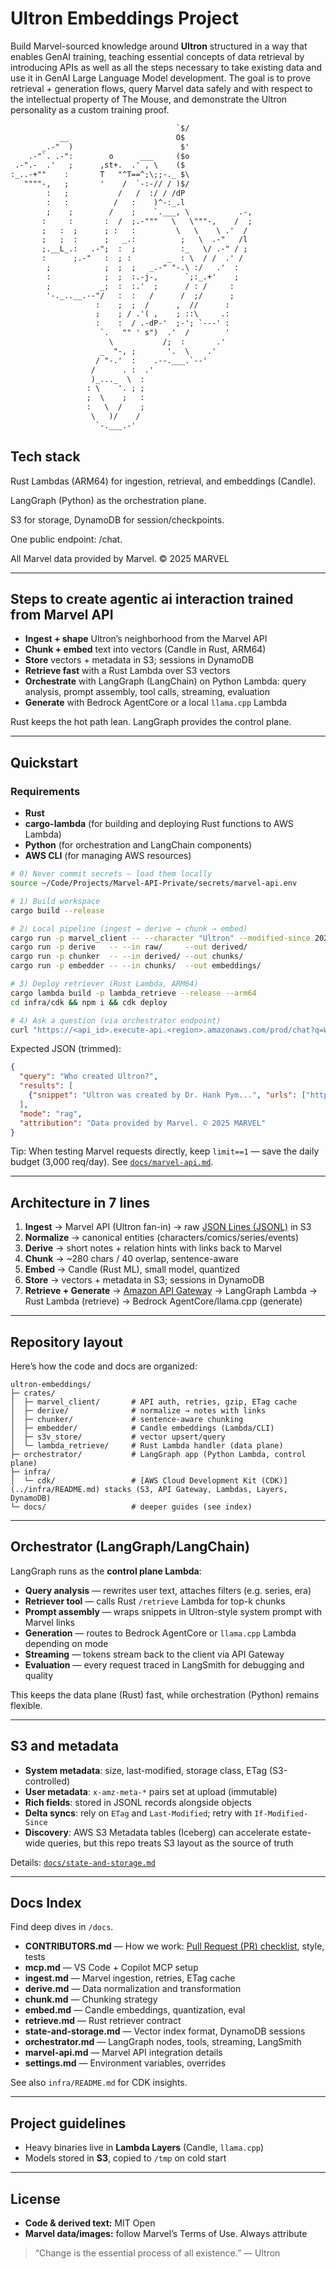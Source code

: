 # Ultron Embeddings Project

Build Marvel-sourced knowledge around **Ultron** structured in a way that enables GenAI training, teaching essential concepts of data retrieval by introducing APIs as well as all the steps necessary to take existing data and use it in GenAI Large Language Model development. The goal is to prove retrieval + generation flows,
query Marvel data safely and with respect to the intellectual property of The Mouse, and demonstrate the Ultron personality as a custom
training proof.

```txt
                                     `$/              
           __                        O$               
       _.-"  )                        $'              
    .-"`. .-":        o      ___     ($o              
 .-".-  .'   ;      ,st+.  .' , \    ($               
:_..-+""    :       T   "^T==^;\;;-._ $\              
   """"-,   ;       '    /  `-:-// / )$/              
        :   ;           /   /  :/ / /dP               
        :   :          /   :    )^-:_.l               
        ;    ;        /    ;    `.___, \           .-,
       :     :       :  /  ;.-"""   \   \"""-,    /  ;
       ;   :  ;      ; :   :         \   \    \ .'  / 
       ;   ;  :      ;   _.:          ;   \  .-"   /l 
       ;.__L_.:   .-";  :  ;          :_   \/ .-" / ; 
       :      ;.-"   :  ; :        _  : \  / /  .' /  
        ;            ;  ;  ;   _.-" "-.\ :/   .'  :   
        :            ;  ;  :.-j-,      `;:_.+'    ;   
        ;           _;  :  :.'  ;      / : /     :    
        '-._..__.--"/   :  :   /      /  ;/      ;    
                   :    ;  ;  /      ,  //      :     
                   ;    ; / .'( ,    ; ::\     .:     
                   :    :  / .-dP-'  ;-'; `---' :     
                    `.   "" ' s")  .'  /        '     
                      \           /;  :       .'      
                    _  "-, ;       '.  \    .'        
                   / "-.'  :    .--.___.`--'          
                  /      . :  .'                      
                  )_..._  \  :                     
                 : \    '. ; ;                        
                 ;  \    ;   :                        
                 :   \  /    ;                        
                  \   )/    /                         
                   `-.___.-'

```

## Tech stack

Rust Lambdas (ARM64) for ingestion, retrieval, and embeddings (Candle).

LangGraph (Python) as the orchestration plane.

S3 for storage, DynamoDB for session/checkpoints.

One public endpoint: /chat.

All Marvel data provided by Marvel. © 2025 MARVEL

---

## Steps to create agentic ai interaction trained from Marvel API

- **Ingest + shape** Ultron’s neighborhood from the Marvel API  
- **Chunk + embed** text into vectors (Candle in Rust, ARM64)  
- **Store** vectors + metadata in S3; sessions in DynamoDB  
- **Retrieve fast** with a Rust Lambda over S3 vectors  
- **Orchestrate** with LangGraph (LangChain) on Python Lambda: query analysis, prompt assembly, tool calls, streaming, evaluation  
- **Generate** with Bedrock AgentCore or a local `llama.cpp` Lambda  

Rust keeps the hot path lean. LangGraph provides the control plane.

---

## Quickstart

### Requirements

- **Rust**
- **cargo-lambda** (for building and deploying Rust functions to AWS Lambda)
- **Python** (for orchestration and LangChain components)
- **AWS CLI** (for managing AWS resources)

```sh
# 0) Never commit secrets — load them locally
source ~/Code/Projects/Marvel-API-Private/secrets/marvel-api.env

# 1) Build workspace
cargo build --release

# 2) Local pipeline (ingest → derive → chunk → embed)
cargo run -p marvel_client -- --character "Ultron" --modified-since 2020-01-01
cargo run -p derive   -- --in raw/     --out derived/
cargo run -p chunker  -- --in derived/ --out chunks/
cargo run -p embedder -- --in chunks/  --out embeddings/

# 3) Deploy retriever (Rust Lambda, ARM64)
cargo lambda build -p lambda_retrieve --release --arm64
cd infra/cdk && npm i && cdk deploy

# 4) Ask a question (via orchestrator endpoint)
curl "https://<api_id>.execute-api.<region>.amazonaws.com/prod/chat?q=Who%20created%20Ultron%3F"
```

Expected JSON (trimmed):

```json
{
  "query": "Who created Ultron?",
  "results": [
    {"snippet": "Ultron was created by Dr. Hank Pym...", "urls": ["https://marvel.com/characters/1009685/ultron"]}
  ],
  "mode": "rag",
  "attribution": "Data provided by Marvel. © 2025 MARVEL"
}
```

Tip: When testing Marvel requests directly, keep `limit==1` — save the daily
budget (3,000 req/day). See [`docs/marvel-api.md`](./docs/marvel-api.md).

---

## Architecture in 7 lines

1. **Ingest** → Marvel API (Ultron fan-in) → raw [JSON Lines (JSONL)](https://jsonlines.org) in S3  
2. **Normalize** → canonical entities (characters/comics/series/events)  
3. **Derive** → short notes + relation hints with links back to Marvel  
4. **Chunk** → ~280 chars / 40 overlap, sentence-aware  
5. **Embed** → Candle (Rust ML), small model, quantized  
6. **Store** → vectors + metadata in S3; sessions in DynamoDB  
7. **Retrieve + Generate** → [Amazon API Gateway](https://docs.aws.amazon.com/apigateway/latest/developerguide/welcome.html) → LangGraph Lambda → Rust Lambda (retrieve) → Bedrock AgentCore/llama.cpp (generate)

---

## Repository layout

Here’s how the code and docs are organized:

```text
ultron-embeddings/
├─ crates/
│  ├─ marvel_client/       # API auth, retries, gzip, ETag cache
│  ├─ derive/              # normalize → notes with links
│  ├─ chunker/             # sentence-aware chunking
│  ├─ embedder/            # Candle embeddings (Lambda/CLI)
│  ├─ s3v_store/           # vector upsert/query
│  └─ lambda_retrieve/     # Rust Lambda handler (data plane)
├─ orchestrator/           # LangGraph app (Python Lambda, control plane)
├─ infra/
│  └─ cdk/                 # [AWS Cloud Development Kit (CDK)](../infra/README.md) stacks (S3, API Gateway, Lambdas, Layers, DynamoDB)
└─ docs/                   # deeper guides (see index)
```

---

## Orchestrator (LangGraph/LangChain)

LangGraph runs as the **control plane Lambda**:

- **Query analysis** — rewrites user text, attaches filters (e.g. series, era)  
- **Retriever tool** — calls Rust `/retrieve` Lambda for top-k chunks  
- **Prompt assembly** — wraps snippets in Ultron-style system prompt with Marvel links  
- **Generation** — routes to Bedrock AgentCore or `llama.cpp` Lambda depending on mode  
- **Streaming** — tokens stream back to the client via API Gateway  
- **Evaluation** — every request traced in LangSmith for debugging and quality  

This keeps the data plane (Rust) fast, while orchestration (Python) remains flexible.

---

## S3 and metadata

- **System metadata**: size, last-modified, storage class, ETag (S3-controlled)  
- **User metadata**: `x-amz-meta-*` pairs set at upload (immutable)  
- **Rich fields**: stored in JSONL records alongside objects  
- **Delta syncs**: rely on `ETag` and `Last-Modified`; retry with `If-Modified-Since`  
- **Discovery**: AWS S3 Metadata tables (Iceberg) can accelerate estate-wide queries, but this repo treats S3 layout as the source of truth  

Details: [`docs/state-and-storage.md`](./docs/state-and-storage.md)

---

## Docs Index

Find deep dives in `/docs`.

- **CONTRIBUTORS.md** — How we work: [Pull Request (PR) checklist](https://docs.github.com/en/pull-requests), style, tests  
- **mcp.md** — VS Code + Copilot MCP setup  
- **ingest.md** — Marvel ingestion, retries, ETag cache  
- **derive.md** — Data normalization and transformation  
- **chunk.md** — Chunking strategy  
- **embed.md** — Candle embeddings, quantization, eval  
- **retrieve.md** — Rust retriever contract  
- **state-and-storage.md** — Vector index format, DynamoDB sessions  
- **orchestrator.md** — LangGraph nodes, tools, streaming, LangSmith  
- **marvel-api.md** — Marvel API integration details  
- **settings.md** — Environment variables, overrides  

See also `infra/README.md` for CDK insights.

---

## Project guidelines

- Heavy binaries live in **Lambda Layers** (Candle, `llama.cpp`)  
- Models stored in **S3**, copied to `/tmp` on cold start  

---

## License

- **Code & derived text:** MIT Open  
- **Marvel data/images:** follow Marvel’s Terms of Use. Always attribute  

> “Change is the essential process of all existence.” — Ultron

<!-- 54654524F4E -->
